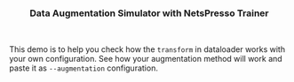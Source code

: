 ### <center>Data Augmentation Simulator with NetsPresso Trainer</center>

<br/>

This demo is to help you check how the `transform` in dataloader works with your own configuration. See how your augmentation method will work and paste it as `--augmentation` configuration.